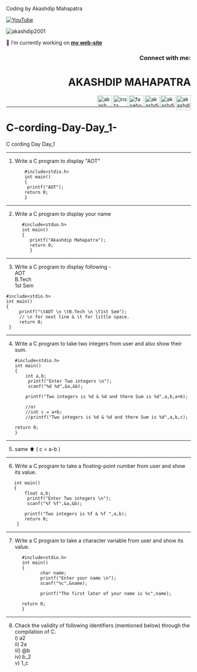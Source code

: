 Coding by Akashdip Mahapatra

[![YouTube](https://yt3.ggpht.com/7tPHyFi7-QyTnhpc484ZzTuRp0fZSY-CUuykvzuKdKYIwt0fmw98SWMqwRy_7pZ6LQzEYJlvXA=s88-c-k-c0x00ffffff-no-rj-mo)](https://www.youtube.com/channel/UCxvmp634YDc41xCWOdvWqoQ)

<p align="left"> <img src="https://komarev.com/ghpvc/?username=akashdip2001&label=Profile%20views&color=0e75b6&style=flat" alt="akashdip2001" /> </p>

 🔭 I’m currently working on [**my web-site**](https://akashdip2001.github.io/linktree/)
 <h3 align="right">Connect with me:</h3>
 
<h1 align="right">AKASHDIP MAHAPATRA</h1>
<p align="right">

 <a href="https://akashdip2001.github.io/linktree/" target="blank"><img align="right" src="https://yt3.ggpht.com/7tPHyFi7-QyTnhpc484ZzTuRp0fZSY-CUuykvzuKdKYIwt0fmw98SWMqwRy_7pZ6LQzEYJlvXA=s88-c-k-c0x00ffffff-no-rj-mo" alt="akashdip2001" height="40" width="40" /></a>
<a href="https://twitter.com/akashdipaot2001" target="blank"><img align="right" src="https://raw.githubusercontent.com/rahuldkjain/github-profile-readme-generator/master/src/images/icons/Social/twitter.svg" alt="akashdipaot2001" height="30" width="40" /></a>
<a href="https://linkedin.com/in/akashdip-mahapatra-330687204" target="blank"><img align="right" src="https://raw.githubusercontent.com/rahuldkjain/github-profile-readme-generator/master/src/images/icons/Social/linked-in-alt.svg" alt="akashdip-mahapatra-330687204" height="30" width="40" /></a>
<a href="https://fb.com/drawing.hobby.37" target="blank"><img align="right" src="https://raw.githubusercontent.com/rahuldkjain/github-profile-readme-generator/master/src/images/icons/Social/facebook.svg" alt="facebook" height="30" width="40" /></a>
<a href="https://instagram.com/akashdip_2001" target="blank"><img align="right" src="https://raw.githubusercontent.com/rahuldkjain/github-profile-readme-generator/master/src/images/icons/Social/instagram.svg" alt="insta" height="30" width="40" /></a>
<a href="https://www.youtube.com/c/akash aot" target="blank"><img align="right" src="https://raw.githubusercontent.com/rahuldkjain/github-profile-readme-generator/master/src/images/icons/Social/youtube.svg" alt="akash aot" height="30" width="40" /></a>


</p>
<br/>

---
# C-cording-Day-Day_1-
C cording Day Day_1 

---
1) Write a C program to display "AOT"
```
       #include<stdio.h>
       int main()
       {
        printf("AOT");
       return 0;
       }
 ```
 ---
 2) Write a C program to display your name
 ```
       #include<stduo.h>
       int main()
       {
          printf("Akashdip Mahapatra");
          return 0;
          }
```
---
3) Write a C program to display following - <br/>
  AOT <br/>
  B.Tech <br/>
  1st Sem <br/>
  ```
  #include<stdio.h>
  int main()
  {
       printf("\tAOT \n \tB.Tech \n \t1st Sem"); 
       // \n for next line & \t for little space.
       return 0;
   }
   ```
---
4) Write a C program to take two integers from user and also show their sum.   
   ```
   #include<stdio.h>
   int main()
   {
       int a,b;
        printf("Enter Two integers \n");
        scanf("%d %d",&a,&b);
   
       printf("Two integers is %d & %d and there Sum is %d",a,b,a+b);
       
       //or
       //int c = a+b;
       //printf("Two integers is %d & %d and there Sum is %d",a,b,c);
       
   return 0;
   }
   ```
---
5) same ⬆️ ( c = a-b )
---
6) Write a C program to take a floating-point number from user and show its value.
``` #include<stdio.h>
   int main()
   {
       float a,b;
        printf("Enter Two integers \n");
        scanf("%f %f",&a,&b);
   
       printf("Two integers is %f & %f ",a,b);
       return 0;
    }
 ```
 ---
 7) Write a C program to take a character variable from user and show its value.
 ```
       #include<stdio.h>
       int main()
       {
              char name;
              printf("Enter your name \n");
              scanf("%c",&name);
       
              printf("The first later of your name is %c",name);
              
       return 0;
       }
```
---
8) Chack the validity of following identifiers (mentioned below) through the compilation of C. <br/>
       i)   a2 <br/>
       ii)  2a <br/>
       iii) @b <br/>
       iv)  b_2 <br/>
       v)   1_c <br/>
